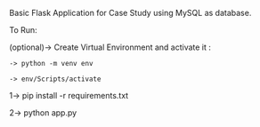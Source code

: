 Basic Flask Application for Case Study using MySQL as database.

To Run:

(optional)-> Create Virtual Environment and activate it :

	-> python -m venv env
	
	-> env/Scripts/activate

1-> pip install -r requirements.txt

2-> python app.py